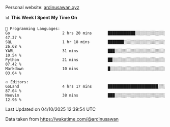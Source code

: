 Personal website: [ardinusawan.xyz](https://ardinusawan.xyz)

<!--START_SECTION:waka-->
📊 **This Week I Spent My Time On** 

```text
💬 Programming Languages: 
Go                       2 hrs 20 mins       ████████████░░░░░░░░░░░░░   47.37 % 
SQL                      1 hr 18 mins        ███████░░░░░░░░░░░░░░░░░░   26.68 % 
YAML                     31 mins             ███░░░░░░░░░░░░░░░░░░░░░░   10.54 % 
Python                   21 mins             ██░░░░░░░░░░░░░░░░░░░░░░░   07.42 % 
Markdown                 10 mins             █░░░░░░░░░░░░░░░░░░░░░░░░   03.64 % 

🔥 Editors: 
GoLand                   4 hrs 17 mins       ██████████████████████░░░   87.04 % 
Neovim                   38 mins             ███░░░░░░░░░░░░░░░░░░░░░░   12.96 % 
```


 Last Updated on 04/10/2025 12:39:54 UTC
<!--END_SECTION:waka-->
Data taken from https://wakatime.com/@ardinusawan
